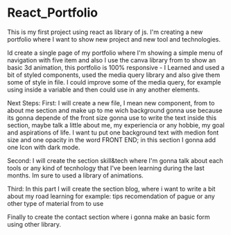 # React_Portfolio
This is my first project using react as library of js. I'm creating a new portfolio where I want to show new project and new tool and technologies. 

Id create a single page of my portfolio where I'm showing a simple menu of navigation with five item and also I use the canva library 
from to show an basic 3d animation, this portfolio is 100% responsive - 
I Learned and used a bit of styled components, used the media query library and also give them some of style in file. 
I could improve some of the media query, for example using inside a variable and then could use in any another elements. 

Next Steps: 
First: 
I will create a new file, I mean new component, from to about me section and make up to me wich background gonna use because its gonna depende of the front size gonna use to write 
the text inside this section, maybe talk a little about me, my experiencia or any hobbie, my goal and aspirations of life. 
I want tu put one background text with medion font size and one opacity in the word FRONT END; in this section I gonna add one Icon with dark mode. 

Second: 
I will create the section skill&tech where I'm gonna talk about each tools or any kind of tecnhology that I've been learning during the last months.
Im sure to used a library of animations. 

Third: 
In this part I will create the section blog, where i want to write a bit about my road learning for example: 
tips
recomendation of pague or any other type of material from to use

Finally to create the contact section where i gonna make an basic form using other library. 
